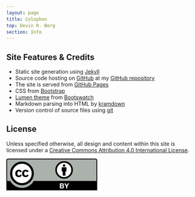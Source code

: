 ```yaml
---
layout: page
title: Colophon
top: Devin R. Berg
section: Info
---
```


Site Features & Credits
-----------------------

* Static site generation using [Jekyll][]
* Source code hosting on [GitHub][] at my [GitHub repository](https://github.com/devinberg/devinberg.com)
* The site is served from [GitHub Pages](https://pages.github.com/)
* CSS from [Bootstrap](http://getbootstrap.com/)
* [Lumen theme](http://bootswatch.com/lumen/) from [Bootswatch](http://bootswatch.com/)
* Markdown parsing into HTML by [kramdown](http://kramdown.gettalong.org)
* Version control of source files using [git](https://git-scm.com)


License
-------

<div class="row">
<div class="col-md-9">

Unless specified otherwise, all design and content within this site is licensed under a <a rel="license" href="http://creativecommons.org/licenses/by/4.0/">Creative Commons Attribution 4.0 International License</a>.

</div>
<div class="col-md-3">

<a rel="license" href="http://creativecommons.org/licenses/by/4.0/">
<img class="inset right" alt="Creative Commons License" style="border-width:0" src="/assets/img/cc-by.svg" />
</a>

</div>
</div>

[Jekyll]: http://jekyllrb.com
[GitHub]: https://github.com/
